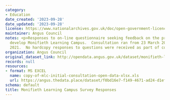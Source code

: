 ```yaml
---
category:
- Education
date_created: '2023-09-28'
date_updated: '2023-09-28'
license: https://www.nationalarchives.gov.uk/doc/open-government-licence/version/3/
maintainer: Angus Council
notes: <p>Responses to on-line questionnaire seeking feedback on the proposals to
  develop Monifieth Learning Campus.  Consultation ran from 23 March 2021 to 21 April
  2021.  No hardcopy responses to questions were received as part of consultation.</p>
organization: Angus Council
original_dataset_link: http://opendata.angus.gov.uk/dataset/monifieth-learning-campus-survey-responses
records: null
resources:
- format: MS EXCEL
  name: copy-of-mlc-initial-consultation-open-data-xlsx.xls
  url: https://angus.thedata.place/dataset/f0bd16e7-f149-4671-ad24-d1efd9e87804/resource/3060b0e0-352a-4abc-8c1b-94277c8edc61/download/copy-of-mlc-initial-consultation-open-data-xlsx.xls
schema: default
title: Monifieth Learning Campus Survey Responses
---
```

